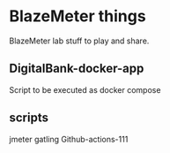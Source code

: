 # BlazeMeter things

BlazeMeter lab stuff to play and share.

## DigitalBank-docker-app

Script to be executed as docker compose

## scripts

jmeter
gatling
Github-actions-111
